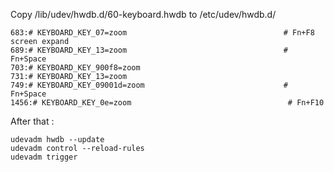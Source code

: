 Copy /lib/udev/hwdb.d/60-keyboard.hwdb to /etc/udev/hwdb.d/

```
683:# KEYBOARD_KEY_07=zoom                                   # Fn+F8 screen expand
689:# KEYBOARD_KEY_13=zoom                                   # Fn+Space
703:# KEYBOARD_KEY_900f8=zoom
731:# KEYBOARD_KEY_13=zoom
749:# KEYBOARD_KEY_09001d=zoom                               # Fn+Space
1456:# KEYBOARD_KEY_0e=zoom                                   # Fn+F10
```

After that :

```
udevadm hwdb --update
udevadm control --reload-rules
udevadm trigger
```
